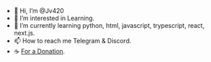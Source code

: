 - 👋 Hi, I’m @Jv420
- 👀 I’m interested in Learning.
- 🌱 I’m currently learning python, html, javascript, trypescript, react, next.js.
- 📫 How to reach me Telegram & Discord.
- ☕️ [For a Donation](http://bit.ly/3JH0S8X).

<!---
Jv420/Jv420 is a ✨ special ✨ repository because its `README.md` (this file) appears on your GitHub profile.
You can click the Preview link to take a look at your changes.
--->
